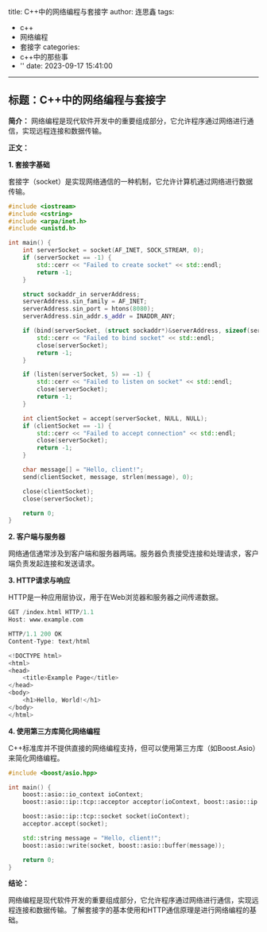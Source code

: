 title: C++中的网络编程与套接字
author: 连思鑫
tags:
  - c++
  - 网络编程
  - 套接字
categories:
  - c++中的那些事
  - ''
date: 2023-09-17 15:41:00
---
## **标题：C++中的网络编程与套接字**

**简介：**
网络编程是现代软件开发中的重要组成部分，它允许程序通过网络进行通信，实现远程连接和数据传输。

**正文：**

**1. 套接字基础**

套接字（socket）是实现网络通信的一种机制，它允许计算机通过网络进行数据传输。

```cpp
#include <iostream>
#include <cstring>
#include <arpa/inet.h>
#include <unistd.h>

int main() {
    int serverSocket = socket(AF_INET, SOCK_STREAM, 0);
    if (serverSocket == -1) {
        std::cerr << "Failed to create socket" << std::endl;
        return -1;
    }

    struct sockaddr_in serverAddress;
    serverAddress.sin_family = AF_INET;
    serverAddress.sin_port = htons(8080);
    serverAddress.sin_addr.s_addr = INADDR_ANY;

    if (bind(serverSocket, (struct sockaddr*)&serverAddress, sizeof(serverAddress)) == -1) {
        std::cerr << "Failed to bind socket" << std::endl;
        close(serverSocket);
        return -1;
    }

    if (listen(serverSocket, 5) == -1) {
        std::cerr << "Failed to listen on socket" << std::endl;
        close(serverSocket);
        return -1;
    }

    int clientSocket = accept(serverSocket, NULL, NULL);
    if (clientSocket == -1) {
        std::cerr << "Failed to accept connection" << std::endl;
        close(serverSocket);
        return -1;
    }

    char message[] = "Hello, client!";
    send(clientSocket, message, strlen(message), 0);

    close(clientSocket);
    close(serverSocket);

    return 0;
}
```

**2. 客户端与服务器**

网络通信通常涉及到客户端和服务器两端。服务器负责接受连接和处理请求，客户端负责发起连接和发送请求。

**3. HTTP请求与响应**

HTTP是一种应用层协议，用于在Web浏览器和服务器之间传递数据。

```cpp
GET /index.html HTTP/1.1
Host: www.example.com

HTTP/1.1 200 OK
Content-Type: text/html

<!DOCTYPE html>
<html>
<head>
    <title>Example Page</title>
</head>
<body>
    <h1>Hello, World!</h1>
</body>
</html>
```

**4. 使用第三方库简化网络编程**

C++标准库并不提供直接的网络编程支持，但可以使用第三方库（如Boost.Asio）来简化网络编程。

```cpp
#include <boost/asio.hpp>

int main() {
    boost::asio::io_context ioContext;
    boost::asio::ip::tcp::acceptor acceptor(ioContext, boost::asio::ip::tcp::endpoint(boost::asio::ip::tcp::v4(), 8080));

    boost::asio::ip::tcp::socket socket(ioContext);
    acceptor.accept(socket);

    std::string message = "Hello, client!";
    boost::asio::write(socket, boost::asio::buffer(message));

    return 0;
}
```

**结论：**

网络编程是现代软件开发的重要组成部分，它允许程序通过网络进行通信，实现远程连接和数据传输。了解套接字的基本使用和HTTP通信原理是进行网络编程的基础。
